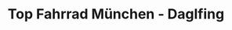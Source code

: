 ---
title: "Top Fahrrad München - Daglfing"
url: /muenchen/top-fahrrad-muenchen-daglfing/
shop: Fahrrad
---